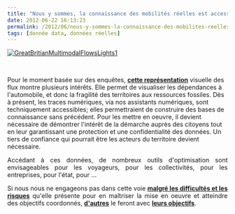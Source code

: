 ```yaml
---
title: "Nous y sommes, la connaissance des mobilités réelles est accessible"
date: 2012-06-22 16:13:23
permalink: /2012/06/nous-y-sommes-la-connaissance-des-mobilites-reelles-est-accessible.html
tags: [donnée data, données réelles]
---
```


<p><a class="asset-img-link" href="https://gabrielplassat.github.io/transportsdufutur/wp-content/uploads/sites/6/old/6a0120a66d2ad4970b0177429e2ea7970d-pi.png"><img alt="GreatBritianMultimodalFlowsLights1" border="0" class="asset  asset-image at-xid-6a0120a66d2ad4970b0177429e2ea7970d image-full" src="/wp-content/uploads/sites/6/old/6a0120a66d2ad4970b0177429e2ea7970d-800wi.png" title="GreatBritianMultimodalFlowsLights1" /></a></p> <p style="text-align: justify"> </p>   <!--more-->  Pour le moment basée sur des enquêtes, <a href="http://geographics.blogs.casa.ucl.ac.uk/2012/06/21/visualising-flows-great-britain-journey-to-work/" target="_blank"><strong>cette représentation</strong></a> visuelle des flux montre plusieurs intérêts. Elle permet de visualiser les dépendances à l'automobile, et donc la fragilité des territoires aux ressources fossiles. Dès à présent, les traces numériques, via nos assistants numériques, sont techniquement accessibles; elles permettraient de construire des bases de connaissance sans précédent. Pour les mettre en oeuvre, il devient nécessaire de démontrer l'intérêt de la démarche auprès des citoyens tout en leur garantissant une protection et une confidentialité des données. Un tiers de confiance qui pourrait être les acteurs du territoire devient nécessaire. <p style="text-align: justify">Accédant à ces données, de nombreux outils d'optimisation sont envisageables pour les voyageurs, pour les collectivités, pour les entreprises, pour l'état, pour ...</p> <p style="text-align: justify">Si nous nous ne engageons pas dans cette voie <a href="https://gabrielplassat.github.io/transportsdufutur/2010/09/metanote-tdf-7-la-donnee-enjeu-strategique-des-mobilites-multimodales-quelles-perspectives.html" target="_blank"><strong>malgré les difficultés et les risques</strong></a> qu'elle présente pour en maîtriser la mise en oeuvre et atteindre des objectifs coordonnés, <a href="http://owni.fr/revue-du-web/google-maps-vous-traque/" target="_blank"><strong>d'autres</strong></a> le feront avec <a href="https://gabrielplassat.github.io/transportsdufutur/2012/06/lacces-a-de-nouvelles-donnees-risques-et-opportunites.html" target="_blank"><strong>leurs objectifs</strong></a>.</p>
